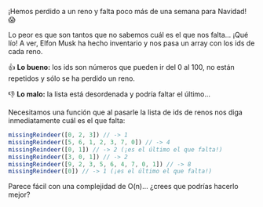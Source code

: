  ¡Hemos perdido a un reno y falta poco más de una semana para Navidad! 😱

 Lo peor es que son tantos que no sabemos cuál es el que nos falta... ¡Qué lío! A ver, Elfon Musk ha hecho inventario y nos pasa un array con los ids de cada reno.

 👍 **Lo bueno:** los ids son números que pueden ir del 0 al 100, no están repetidos y sólo se ha perdido un reno.

 👎 **Lo malo:** la lista está desordenada y podría faltar el último...

 Necesitamos una función que al pasarle la lista de ids de renos nos diga inmediatamente cuál es el que falta:

```js
missingReindeer([0, 2, 3]) // -> 1
missingReindeer([5, 6, 1, 2, 3, 7, 0]) // -> 4
missingReindeer([0, 1]) // -> 2 (¡es el último el que falta!)
missingReindeer([3, 0, 1]) // -> 2
missingReindeer([9, 2, 3, 5, 6, 4, 7, 0, 1]) // -> 8
missingReindeer([0]) // -> 1 (¡es el último el que falta!)
```

 Parece fácil con una complejidad de O(n)... ¿crees que podrías hacerlo mejor?
